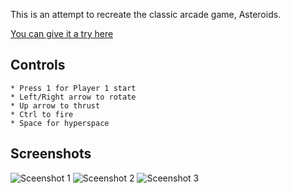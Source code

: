 
This is an attempt to recreate the classic arcade game, Asteroids.

[You can give it a try here](https://jphamilton.github.io/asteroids/)


## Controls
    * Press 1 for Player 1 start
    * Left/Right arrow to rotate
    * Up arrow to thrust
    * Ctrl to fire
    * Space for hyperspace

## Screenshots

![Sceenshot 1](https://jphamilton.github.com/asteroids/assets/1.png)
![Sceenshot 2](https://jphamilton.github.com/asteroids/assets/2.png)
![Sceenshot 3](https://jphamilton.github.com/asteroids/assets/3.png)